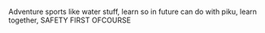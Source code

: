 Adventure sports like water stuff, learn so in future can do with piku,  learn together, SAFETY FIRST OFCOURSE